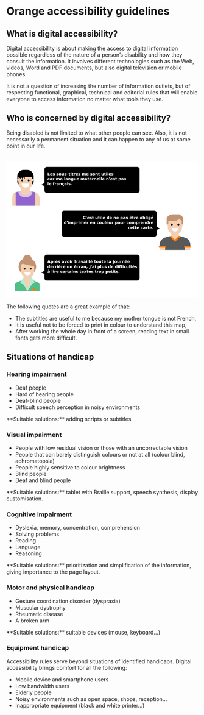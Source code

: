 # Orange accessibility guidelines
<script>$(document).ready(function () {
    setBreadcrumb([{"label":"Presentation"}]);
});</script>

## What is digital accessibility?

Digital accessibility is about making the access to digital information possible regardless of the nature of a person’s disability and how they consult the information. It involves different technologies such as the Web, videos, Word and PDF documents, but also digital television or mobile phones. 

It is not a question of increasing the number of information outlets, but of respecting functional, graphical, technical and editorial rules that will enable everyone to access information no matter what tools they use.

## Who is concerned by digital accessibility?

Being disabled is not limited to what other people can see.
Also, it is not necessarily a permanent situation and it can happen to any of us at some point in our life.

&nbsp;  
![](./images/chat.png)

<div class="sr-only">
    The following quotes are a great example of that:
    <ul>
        <li>The subtitles are useful to me because my mother tongue is not French,</li>
        <li>It is useful not to be forced to print in colour to understand this map,</li>
        <li>After working the whole day in front of a screen, reading text in small fonts gets more difficult.</li>
    </ul>
</div>

## Situations of handicap

### Hearing impairment
<div class="axs-picto auditif">
    <ul>
        <li>Deaf people</li>
        <li>Hard of hearing people</li>
        <li>Deaf-blind people</li>
        <li>Difficult speech perception in noisy environments</li>
    </ul>
**Suitable solutions:** adding scripts or subtitles
</div>

### Visual impairment

<div class="axs-picto visuel">
    <ul>
        <li>People with low residual vision or those with an uncorrectable vision</li>
        <li>People that can barely distinguish colours or not at all (colour blind, achromatopsia)</li>
        <li>People highly sensitive to colour brightness</li>
        <li>Blind people</li>
        <li>Deaf and blind people</li>
    </ul>
    **Suitable solutions:** tablet with Braille support, speech synthesis, display customisation.
</div>

### Cognitive impairment
<div class="axs-picto cognitif">
    <ul>
        <li>Dyslexia, memory, concentration, comprehension</li>
        <li>Solving problems</li> 
        <li>Reading</li>
        <li>Language</li>
        <li>Reasoning</li>
    </ul>
**Suitable solutions:** prioritization and simplification of the information, giving importance to the page layout.
</div>

### Motor and physical handicap
<div class="axs-picto physique">
    <ul>
        <li>Gesture coordination disorder (dyspraxia)</li> 
        <li>Muscular dystrophy</li>
        <li>Rheumatic disease</li>
        <li>A broken arm</li>
    </ul>
**Suitable solutions:** suitable devices (mouse, keyboard...)
</div>

### Equipment handicap
<div class="axs-picto materiel">
    Accessibility rules serve beyond situations of identified handicaps.
    Digital accessibility brings comfort for all the following:
    <ul>
        <li>Mobile device and smartphone users</li>
        <li>Low bandwidth users</li>
        <li>Elderly people</li>
        <li>Noisy environments such as open space, shops, reception…</li>
        <li>Inappropriate equipment (black and white printer…)</li>
    </ul>
</div>


<!--  This file is part of a11y-guidelines | Our vision of mobile & web accessibility guidelines and best practices, with valid/invalid examples.
 Copyright (C) 2016  Orange SA
 See the Creative Commons Legal Code Attribution-ShareAlike 3.0 Unported License for more details (LICENSE file). -->